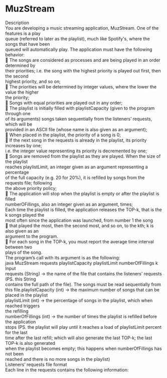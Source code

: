 # MuzStream
Description </br>
You are developing a music streaming application, MuzStream. One of the features is a play</br>
queue (referred to later as the playlist), much like Spotify's, where the songs that have been</br>
queued will automatically play. The application must have the following behavior:</br>
 The songs are considered as processes and are being played in an order determined by</br>
their priorities; i.e. the song with the highest priority is played out first, then the second</br>
highest priority, and so on;</br>
 The priorities will be determined by integer values, where the lower the value the higher</br>
the priority;</br>
 Songs with equal priorities are played out in any order;</br>
 The playlist is initially filled with playlistCapacity (given to the program through one</br>
of its arguments) songs taken sequentially from the listeners’ requests, which will be</br>
provided in an ASCII file (whose name is also given as an argument);</br>
 When placed in the playlist, the priority of a song is 0;</br>
 If the next song in the requests is already in the playlist, its priority increases by one;</br>
i.e. the integer value representing its priority is decremented by one;</br>
 Songs are removed from the playlist as they are played. When the size of the playlist</br>
reaches playlistLimit, an integer given as an argument representing a percentage</br>
of the full capacity (e.g. 20 for 20%), it is refilled by songs from the requests file; following</br>
the above priority policy;</br>
 The application will stop when the playlist is empty or after the playlist is filled</br>
numberOFillings, also an integer given as an argument, times;</br>
Each time the playlist is filled, the application releases the TOP-k, that is the k songs played the</br>
most often since the application was launched, from number 1 the song</br>
 that played the most, then the second most, and so on, to the kth; k is also given as an</br>
argument to the program.</br>
 For each song in the TOP-k, you must report the average time interval between two</br>
plays of the song.</br>
The program’s call with its argument is as the following:</br>
java MuzStream requests playlistCapacity playlistLimit numberOfFillings k</br>
Input</br>
requests (String) → the name of the file that contains the listeners’ requests (PS. this String</br>
contains the full path of the file). The songs must be read sequentially from this file.playlistCapacity (int) → the maximum number of songs that can be placed in the playlist</br>
playlistLimit (int) → the percentage of songs in the playlist, which when reached triggers</br>
the refilling</br>
numberOfFillings (int) → the number of times the playlist is refilled before the application</br>
stops (PS. the playlist will play until it reaches a load of playlistLimit percent for the last</br>
time after the last refill; which will also generate the last TOP-k; the last TOP-k is also generated</br>
when the playlist becomes empty; this happens when numberOfFillings has not been</br>
reached and there is no more songs in the playlist)</br>
Listeners’ requests file format</br>
Each line in the requests contains the following information:</br>
<artist><tab><title><tab><duration><newline></br>
where:</br>
<artist> is a String</br>
<title> is a String</br>
<duration> is an int (which gives the duration of the song in seconds)</br>
<tab> is the tabulation character</br>
<newline> is the end-of-line/carriage return character.</br>
Program call example</br>
java MuzStream listenersRequest01 4 25 2 3</br>
listenersRequest01:</br>
ArtistA Song0 300</br>
ArtistB Song1 500</br>
ArtistC Song2 450</br>
ArtistA Song0 300</br>
ArtistA Song3 250Behavior</br>
Initial playlist:</br>
[(-1, (ArtistA, Song0, 300), (0, (ArtistB, Song1, 500), (ArtistC, Song2, 450), (ArtistA, Song3, 250)]</br>
Playing ArtistA Song0 300</br>
Playlist: [(0, (ArtistB, Song1, 500), (ArtistC, Song2, 450), (ArtistA, Song3, 250)]</br>
Playing ArtistB Song1 500</br>
Playlist: [(ArtistC, Song2, 450), (ArtistA, Song3, 250)]</br>
Playing ArtistC Song2 450</br>
Playlist: [(ArtistA, Song3, 250)]</br>
Refill</br>
Playlist: [(ArtistA, Song3, 250)]</br>
Top3:</br>
ArtistA Song0 950</br>
ArtistB Song1 450</br>
ArtistC Song2 0</br>
Playing ArtistA Song3</br>
Playlist: []</br>
Top3:</br>
ArtistA Song0 1200</br>
ArtistB Song1 700</br>
ArtistC Song2 250</br>
N.B. The priority of ArtistA Song0 is -1 in the initial list because it was present the second time it</br>
was read from the requests file; it becomes the first song to be played. As each song has played</br>
only once in this situation, the average time between two plays becomes the time elapsed since</br>
the song has been played the first time (from its end).</br>
HintYou can use a sortable positional list for the TOP-k, similarly to what has already been done in</br>
the course. Do not forget to maintain the elapsed time since a song has been played.</br>
